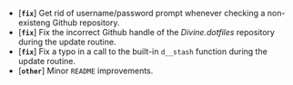 * [**`fix`**] Get rid of username/password prompt whenever checking a non-existeng Github repository.
* [**`fix`**] Fix the incorrect Github handle of the *Divine.dotfiles* repository during the update routine.
* [**`fix`**] Fix a typo in a call to the built-in `d__stash` function during the update routine.
* [**`other`**] Minor `README` improvements.